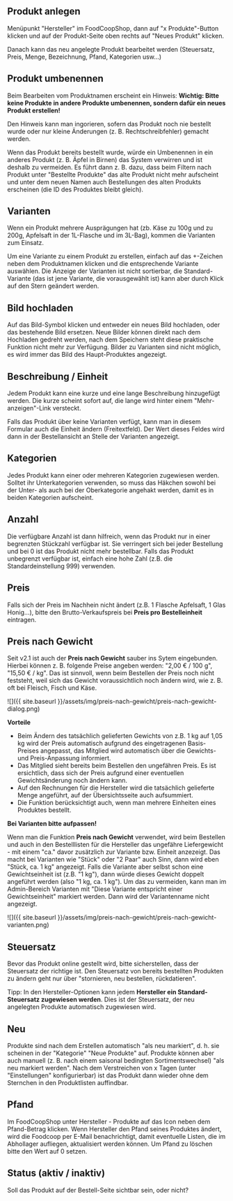 ## Produkt anlegen

Menüpunkt "Hersteller" im FoodCoopShop, dann auf "x Produkte"-Button klicken und auf der Produkt-Seite oben rechts auf "Neues Produkt" klicken.

Danach kann das neu angelegte Produkt bearbeitet werden (Steuersatz, Preis, Menge, Bezeichnung, Pfand, Kategorien usw...)

## Produkt umbenennen

Beim Bearbeiten vom Produktnamen erscheint ein Hinweis: **Wichtig: Bitte keine Produkte in andere Produkte umbenennen, sondern dafür ein neues Produkt erstellen!**

Den Hinweis kann man ingorieren, sofern das Produkt noch nie bestellt wurde oder nur kleine Änderungen (z. B. Rechtschreibfehler) gemacht werden.

Wenn das Produkt bereits bestellt wurde, würde ein Umbenennen in ein anderes Produkt (z. B. Äpfel in Birnen) das System verwirren und ist deshalb zu vermeiden. Es führt dann z. B. dazu, dass beim Filtern nach Produkt unter "Bestellte Produkte" das alte Produkt nicht mehr aufscheint und unter dem neuen Namen auch Bestellungen des alten Produkts erscheinen (die ID des Produktes bleibt gleich).

## Varianten

Wenn ein Produkt mehrere Ausprägungen hat (zb. Käse zu 100g und zu 200g, Apfelsaft in der 1L-Flasche und im 3L-Bag), kommen die Varianten zum Einsatz.

Um eine Variante zu einem Produkt zu erstellen, einfach auf das +-Zeichen neben dem Produktnamen klicken und die entsprechende Variante auswählen. Die Anzeige der Varianten ist nicht sortierbar, die Standard-Variante (das ist jene Variante, die vorausgewählt ist) kann aber durch Klick auf den Stern geändert werden.

## Bild hochladen

Auf das Bild-Symbol klicken und entweder ein neues Bild hochladen, oder das bestehende Bild ersetzen. Neue Bilder können direkt nach dem Hochladen gedreht werden, nach dem Speichern steht diese praktische Funktion nicht mehr zur Verfügung. Bilder zu Varianten sind nicht möglich, es wird immer das Bild des Haupt-Produktes angezeigt.

## Beschreibung / Einheit

Jedem Produkt kann eine kurze und eine lange Beschreibung hinzugefügt werden. Die kurze scheint sofort auf, die lange wird hinter einem "Mehr-anzeigen"-Link versteckt.

Falls das Produkt über keine Varianten verfügt, kann man in diesem Formular auch die Einheit ändern (Freitextfeld). Der Wert dieses Feldes wird dann in der Bestellansicht an Stelle der Varianten angezeigt.

## Kategorien

Jedes Produkt kann einer oder mehreren Kategorien zugewiesen werden. Solltet ihr Unterkategorien verwenden, so muss das Häkchen sowohl bei der Unter- als auch bei der Oberkategorie angehakt werden, damit es in beiden Kategorien aufscheint.

## Anzahl

Die verfügbare Anzahl ist dann hilfreich, wenn das Produkt nur in einer begrenzten Stückzahl verfügbar ist. Sie verringert sich bei jeder Bestellung und bei 0 ist das Produkt nicht mehr bestellbar. Falls das Produkt unbegrenzt verfügbar ist, einfach eine hohe Zahl (z.B. die Standardeinstellung 999) verwenden.

## Preis

Falls sich der Preis im Nachhein nicht ändert (z.B. 1 Flasche Apfelsaft, 1 Glas Honig...), bitte den Brutto-Verkaufspreis bei **Preis pro Bestelleinheit** eintragen. 

## Preis nach Gewicht

Seit v2.1 ist auch der **Preis nach Gewicht** sauber ins Sytem eingebunden. Hierbei können z. B. folgende Preise angeben werden: "2,00 € / 100 g", "15,50 € / kg". Das ist sinnvoll, wenn beim Bestellen der Preis noch nicht feststeht, weil sich das Gewicht voraussichtlich noch ändern wird, wie z. B. oft bei Fleisch, Fisch und Käse.

![]({{ site.baseurl }}/assets/img/preis-nach-gewicht/preis-nach-gewicht-dialog.png)

**Vorteile**

* Beim Ändern des tatsächlich gelieferten Gewichts von z.B. 1 kg auf 1,05 kg wird der Preis automatisch aufgrund des eingetragenen Basis-Preises angepasst, das Mitglied wird automatisch über die Gewichts- und Preis-Anpassung informiert. 
* Das Mitglied sieht bereits beim Bestellen den ungefähren Preis. Es ist ersichtlich, dass sich der Preis aufgrund einer eventuellen Gewichtsänderung noch ändern kann.
* Auf den Rechnungen für die Hersteller wird die tatsächlich gelieferte Menge angeführt, auf der Übersichtsseite auch aufsummiert.
* Die Funktion berücksichtigt auch, wenn man mehrere Einheiten eines Produktes bestellt.

**Bei Varianten bitte aufpassen!**

Wenn man die Funktion **Preis nach Gewicht** verwendet, wird beim Bestellen und auch in den Bestelllisten für die Hersteller das ungefähre Liefergewicht - mit einem "ca." davor zusätzlich zur Variante bzw. Einheit anzezeigt. Das macht bei Varianten wie "Stück" oder "2 Paar" auch Sinn, dann wird eben "Stück, ca. 1 kg" angezeigt. Falls die Variante aber selbst schon eine Gewichtseinheit ist (z.B. "1 kg"), dann würde dieses Gewicht doppelt angeführt werden (also "1 kg, ca. 1 kg"). Um das zu vermeiden, kann man im Admin-Bereich Varianten mit "Diese Variante entspricht einer Gewichtseinheit" markiert werden. Dann wird der Variantenname nicht angezeigt.

![]({{ site.baseurl }}/assets/img/preis-nach-gewicht/preis-nach-gewicht-varianten.png)

## Steuersatz

Bevor das Produkt online gestellt wird, bitte sicherstellen, dass der Steuersatz der richtige ist. Den Steuersatz von bereits bestellten Produkten zu ändern geht nur über "stornieren, neu bestellen, rückdatieren".

Tipp: In den Hersteller-Optionen kann jedem **Hersteller ein Standard-Steuersatz zugewiesen werden**. Dies ist der Steuersatz, der neu angelegten Produkte automatisch zugewiesen wird.

## Neu

Produkte sind nach dem Erstellen automatisch "als neu markiert", d. h. sie scheinen in der "Kategorie" "Neue Produkte" auf. Produkte können aber auch manuell (z. B. nach einem saisonal bedingten Sortimentswechsel) "als neu markiert werden". Nach dem Verstreichen von x Tagen (unter "Einstellungen" konfigurierbar) ist das Produkt dann wieder ohne dem Sternchen in den Produktlisten auffindbar.

## Pfand

Im FoodCoopShop unter Hersteller - Produkte auf das Icon neben dem Pfand-Betrag klicken. Wenn Hersteller den Pfand seines Produktes ändert, wird die Foodcoop per E-Mail benachrichtigt, damit eventuelle Listen, die im Abhollager aufliegen, aktualisiert werden können. Um Pfand zu löschen bitte den Wert auf 0 setzen.

## Status (aktiv / inaktiv)

Soll das Produkt auf der Bestell-Seite sichtbar sein, oder nicht?
